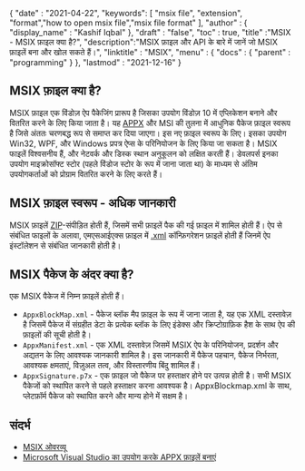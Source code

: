 {
  "date" : "2021-04-22",
  "keywords": [ "msix file", "extension", "format","how to open msix file","msix file format" ],
  "author" : {
    "display_name" : "Kashif Iqbal"
},
  "draft" : "false",
  "toc" : true,
  "title" :"MSIX - MSIX फ़ाइल क्या है?",
  "description":"MSIX फ़ाइल और API के बारे में जानें जो MSIX फ़ाइलें बना और खोल सकते हैं।",
  "linktitle" : "MSIX",
  "menu" : {
    "docs" : {
      "parent" : "programming"
}
},
  "lastmod" : "2021-12-16"
}

## MSIX फ़ाइल क्या है?

MSIX फ़ाइल एक विंडोज़ ऐप पैकेजिंग प्रारूप है जिसका उपयोग विंडोज़ 10 में एप्लिकेशन बनाने और वितरित करने के लिए किया जाता है। यह [APPX](/hi/programming/appx/) और MSI की तुलना में आधुनिक पैकेज फ़ाइल स्वरूप है जिसे अंततः चरणबद्ध रूप से समाप्त कर दिया जाएगा। इस नए फ़ाइल स्वरूप के लिए। इसका उपयोग Win32, WPF, और Windows प्रपत्र ऐप्स के परिनियोजन के लिए किया जा सकता है। MSIX फाइलें विश्वसनीय हैं, और नेटवर्क और डिस्क स्थान अनुकूलन को लक्षित करती हैं। डेवलपर्स इनका उपयोग माइक्रोसॉफ्ट स्टोर (पहले विंडोज स्टोर के रूप में जाना जाता था) के माध्यम से अंतिम उपयोगकर्ताओं को प्रोग्राम वितरित करने के लिए करते हैं।

## MSIX फ़ाइल स्वरूप - अधिक जानकारी

MSIX फ़ाइलें [ZIP](/hi/compression//)-संपीड़ित होती हैं, जिसमें सभी फ़ाइलें पैक की गई फ़ाइल में शामिल होती हैं। ऐप से संबंधित फाइलों के अलावा, एमएसआईएक्स फ़ाइल में [.xml](/hi/web/xml/) कॉन्फ़िगरेशन फ़ाइलें होती हैं जिनमें ऐप इंस्टॉलेशन से संबंधित जानकारी होती है।

## MSIX पैकेज के अंदर क्या है?

एक MSIX पैकेज में निम्न फ़ाइलें होती हैं।

* `AppxBlockMap.xml` - पैकेज ब्लॉक मैप फ़ाइल के रूप में जाना जाता है, यह एक XML दस्तावेज़ है जिसमें पैकेज में संग्रहीत डेटा के प्रत्येक ब्लॉक के लिए इंडेक्स और क्रिप्टोग्राफ़िक हैश के साथ ऐप की फ़ाइलों की सूची होती है।
* `AppxManifest.xml` - एक XML दस्तावेज़ जिसमें MSIX ऐप के परिनियोजन, प्रदर्शन और अद्यतन के लिए आवश्यक जानकारी शामिल है। इस जानकारी में पैकेज पहचान, पैकेज निर्भरता, आवश्यक क्षमताएं, विज़ुअल तत्व, और विस्तारणीय बिंदु शामिल हैं।
* `AppxSignature.p7x` - एक फ़ाइल जो पैकेज पर हस्ताक्षर होने पर उत्पन्न होती है। सभी MSIX पैकेजों को स्थापित करने से पहले हस्ताक्षर करना आवश्यक है। AppxBlockmap.xml के साथ, प्लेटफ़ॉर्म पैकेज को स्थापित करने और मान्य होने में सक्षम है।

## संदर्भ

* [MSIX ओवरव्यू](https://learn.microsoft.com/en-us/windows/msix/overview)
* [Microsoft Visual Studio का उपयोग करके APPX फ़ाइलें बनाएं](https://learn.microsoft.com/en-us/windows/msix/desktop/vs-package-overview)

